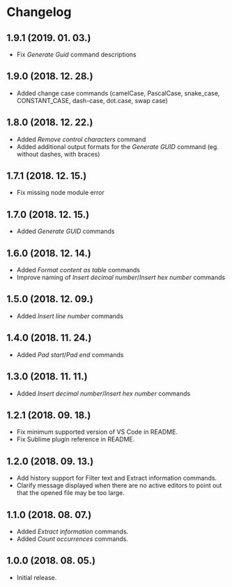 # Changelog

## **1.9.1** (2019. 01. 03.)
- Fix _Generate Guid_ command descriptions

## **1.9.0** (2018. 12. 28.)
- Added change case commands (camelCase, PascalCase, snake_case, CONSTANT_CASE, dash-case, dot.case, swap case)

## **1.8.0** (2018. 12. 22.)
- Added _Remove control characters_ command
- Added additional output formats for the _Generate GUID_ command (eg. without dashes, with braces)

## **1.7.1** (2018. 12. 15.)
- Fix missing node module error

## **1.7.0** (2018. 12. 15.)
- Added _Generate GUID_ commands

## **1.6.0** (2018. 12. 14.)
- Added _Format content as table_ commands
- Improve naming of _Insert decimal number_/_Insert hex number_ commands

## **1.5.0** (2018. 12. 09.)
- Added _Insert line number_ commands

## **1.4.0** (2018. 11. 24.)
- Added _Pad start_/_Pad end_ commands

## **1.3.0** (2018. 11. 11.)
- Added _Insert decimal number_/_Insert hex number_ commands

## **1.2.1** (2018. 09. 18.)
- Fix minimum supported version of VS Code in README.
- Fix Sublime plugin reference in README.

## **1.2.0** (2018. 09. 13.)
- Add history support for Filter text and Extract information commands.
- Clarify message displayed when there are no active editors to point out that the opened file may
  be too large.

## **1.1.0** (2018. 08. 07.)
- Added _Extract information_ commands.
- Added _Count occurrences_ commands.

## **1.0.0** (2018. 08. 05.)
- Initial release.
